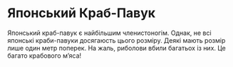 # Японський Краб-Павук

Японський краб-павук є найбільшим членистоногім. Однак, не всі японські
краби-павуки досягаюсть цього розміру. Деякі мають розмір лише один метр
поперек. На жаль, риболови вбили багатьох із них. Це багато крабового м’яса!
